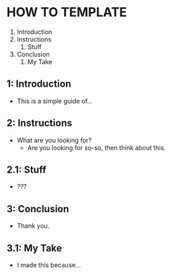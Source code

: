 # HOW TO TEMPLATE

1. Introduction
2. Instructions
   1. Stuff
3. Conclusion
   1. My Take

## 1: Introduction

- This is a simple guide of...

## 2: Instructions

- What are you looking for?
  - Are you looking for so-so, then think about this.

## 2.1: Stuff

- ???

## 3: Conclusion

- Thank you.

## 3.1: My Take

- I made this because...

